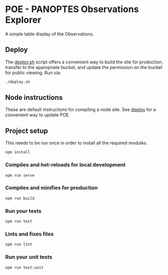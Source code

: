 # POE - PANOPTES Observations Explorer
<a id="observations-explorer"></a>

A simple table display of the Observations.

## Deploy
<a href="#" id="deploy"></a>

The [deploy.sh](deploy.sh) script offers a convenient way to build the site for
production, transfer to the appropriate bucket, and update the permission on the
bucket for public viewing.  Run via:

```bash
./deploy.sh
```

## Node instructions

These are default instructions for compiling a node site. See [deploy](#deploy)
for a convenient way to update POE.

## Project setup

This needs to be run once in order to install all the required modules.

```
npm install
```

### Compiles and hot-reloads for local development
```
npm run serve
```

### Compiles and minifies for production
```
npm run build
```

### Run your tests
```
npm run test
```

### Lints and fixes files
```
npm run lint
```

### Run your unit tests
```
npm run test:unit
```
